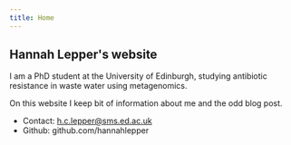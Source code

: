```yaml
---
title: Home
---
```


## Hannah Lepper's website

I am a PhD student at the University of Edinburgh, studying antibiotic resistance in waste water using metagenomics.

On this website I keep bit of information about me and the odd blog post.

* Contact: h.c.lepper@sms.ed.ac.uk
* Github: github.com/hannahlepper